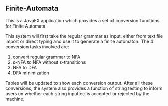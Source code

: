 ## Finite-Automata

This is a JavaFX application which provides a set of conversion functions for Finite Automata. 

This system will first take the regular grammar as input, either from text file import or direct typing and use it to generate a finite automaton. The 4 conversion tasks involved are: 
1. convert regular grammar to NFA
2. ε-NFA to NFA without ε-transitions
3. NFA to DFA
4. DFA minimization

Tables will be updated to show each conversion output. After all these conversions, the system also provides a function of string testing to inform users on whether each string inputted is accepted or rejected by the machine. 
